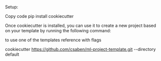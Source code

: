 Setup:


Copy code
pip install cookiecutter

Once cookiecutter is installed, you can use it to create a new project based on your template by running the following command:

to use one of the templates reference with flags

cookiecutter https://github.com/csaben/ml-project-template.git --directory default



